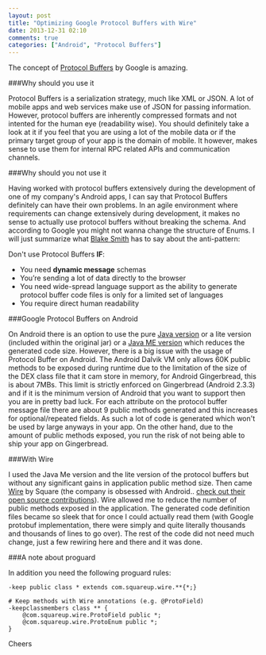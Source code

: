 ```yaml
---
layout: post
title: "Optimizing Google Protocol Buffers with Wire"
date: 2013-12-31 02:10
comments: true
categories: ["Android", "Protocol Buffers"]
---
```


The concept of [Protocol Buffers][protobuf] by Google is amazing. 

###Why should you use it

Protocol Buffers is a serialization strategy, much like XML or JSON. A lot of mobile apps and web services make use of JSON for passing information. However, protocol buffers are inherently compressed formats and not intented for the human eye (readability wise). You should definitely take a look at it if you feel that you are using a lot of the mobile data or if the primary target group of your app is the domain of mobile. It however, makes sense to use them for internal RPC related APIs and communication channels.

<!--more-->

###Why should you not use it

Having worked with protocol buffers extensively during the development of one of my company's Android apps, I can say that Protocol Buffers definitely can have their own problems. In an agile environment where requirements can change extensively during development, it makes no sense to actually use protocol buffers without breaking the schema. And according to Google you might not wanna change the structure of Enums. I will just summarize what [Blake Smith][smith] has to say about the anti-pattern:

Don't use Protocol Buffers **IF**:
>
* You need **dynamic message** schemas
* You’re sending a lot of data directly to the browser
* You need wide-spread language support as the ability to generate protocol buffer code files is only for a limited set of languages
* You require direct human readability

###Google Protocol Buffers on Android

On Android there is an option to use the pure [Java version][protoj] or a lite version (included within the original jar) or a [Java ME version][javame] which reduces the generated code size. However, there is a big issue with the usage of Protocol Buffer on Android. The Android Dalvik VM only allows 60K public methods to be exposed during runtime due to the limitation of the size of the DEX class file that it cam store in memory, for Android Gingerbread, this is about 7MBs. This limit is strictly enforced on Gingerbread (Android 2.3.3) and if it is the minimum version of Android that you want to support then you are in pretty bad luck. For each attribute on the protocol buffer message file there are about 9 public methods generated and this increases for optional/repeated fields. As such a lot of code is generated which won't be used by large anyways in your app. On the other hand, due to the amount of public methods exposed, you run the risk of not being able to ship your app on Gingerbread.

###With Wire

I used the Java Me version and the lite version of the protocol buffers but without any significant gains in application public method size. Then came [Wire][wire] by Square (the company is obsessed with Android.. [check out their open source contributions][ops]). Wire allowed me to reduce the number of public methods exposed in the application. The generated code definition files became so sleek that for once I could actually read them (with Google protobuf implementation, there were simply and quite literally thousands and thousands of lines to go over). The rest of the code did not need much change, just a few rewiring here and there and it was done.

###A note about proguard

In addition you need the following proguard rules:
```
-keep public class * extends com.squareup.wire.**{*;}

# Keep methods with Wire annotations (e.g. @ProtoField)
-keepclassmembers class ** {
    @com.squareup.wire.ProtoField public *;
    @com.squareup.wire.ProtoEnum public *;
}
```

Cheers

[protobuf]: https://code.google.com/p/protobuf/
[smith]: http://blakesmith.me/2012/09/05/a-primer-on-protocol-buffers.html
[protoj]: https://code.google.com/p/protobuf/downloads/list
[javame]: https://code.google.com/p/protobuf-j2me/
[wire]: https://github.com/square/wire
[ops]: http://square.github.io/